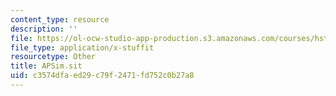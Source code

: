 ```yaml
---
content_type: resource
description: ''
file: https://ol-ocw-studio-app-production.s3.amazonaws.com/courses/hst-131-introduction-to-neuroscience-fall-2005/c3574dfaed29c79f2471fd752c0b27a8_APSim.sit
file_type: application/x-stuffit
resourcetype: Other
title: APSim.sit
uid: c3574dfa-ed29-c79f-2471-fd752c0b27a8
---
```

